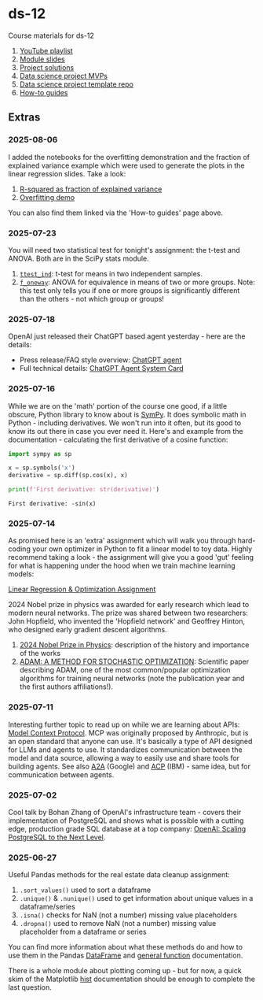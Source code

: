 # ds-12
Course materials for ds-12

1. [YouTube playlist](https://www.youtube.com/watch?v=607QEWYZQpU&list=PLjMIC_h0rNV0yY-Nb18MCZRy8XC99xgod)
2. [Module slides](https://github.com/gperdrizet/ds-12/blob/main/pages/slides.md)
3. [Project solutions](https://github.com/gperdrizet/ds-12/blob/main/pages/solutions.md)
4. [Data science project MVPs](https://github.com/gperdrizet/ds-12/blob/main/pages/MVPs.md)
5. [Data science project template repo](https://github.com/gperdrizet/4Geeks_datascience_project)
5. [How-to guides](https://github.com/gperdrizet/ds-12/blob/main/pages/guides.md)


## Extras

### 2025-08-06

I added the notebooks for the overfitting demonstration and the fraction of explained variance example which were used to generate the plots in the linear regression slides. Take a look:

1. [R-squared as fraction of explained variance](https://github.com/gperdrizet/ds-12/blob/main/assets/notebooks/explained_variance.ipynb)
2. [Overfitting demo](https://github.com/gperdrizet/ds-12/blob/main/assets/notebooks/overfitting.ipynb)

You can also find them linked via the 'How-to guides' page above.

### 2025-07-23

You will need two statistical test for tonight's assignment: the t-test and ANOVA. Both are in the SciPy stats module.

1. [`ttest_ind`](https://docs.scipy.org/doc/scipy/reference/generated/scipy.stats.ttest_ind.html): t-test for means in two independent samples.
2. [`f_oneway`](https://docs.scipy.org/doc/scipy/reference/generated/scipy.stats.f_oneway.html): ANOVA for equivalence in means of two or more groups. Note: this test only tells you if one or more groups is significantly different than the others - not which group or groups!

### 2025-07-18

OpenAI just released their ChatGPT based agent yesterday - here are the details:

- Press release/FAQ style overview: [ChatGPT agent](https://help.openai.com/en/articles/11752874-chatgpt-agent)
- Full technical details: [ChatGPT Agent System Card](https://cdn.openai.com/pdf/839e66fc-602c-48bf-81d3-b21eacc3459d/chatgpt_agent_system_card.pdf)


### 2025-07-16

While we are on the 'math' portion of the course one good, if a little obscure, Python library to know about is [SymPy](https://www.sympy.org/en/index.html). It does symbolic math in Python - including derivatives. We won't run into it often, but its good to know its out there in case you ever need it. Here's and example from the documentation - calculating the first derivative of a cosine function:

```python
import sympy as sp

x = sp.symbols('x')
derivative = sp.diff(sp.cos(x), x)

print(f'First derivative: str(derivative)')
```
```text
First derivative: -sin(x)
```


### 2025-07-14

As promised here is an 'extra' assignment which will walk you through hard-coding your own optimizer in Python to fit a linear model to toy data. Highly recommend taking a look - the assignment will give you a good 'gut' feeling for what is happening under the hood when we train machine learning models:

[Linear Regression & Optimization Assignment](https://github.com/4GeeksAcademy/gperdrizet-optimization-bonus-assignment)

2024 Nobel prize in physics was awarded for early research which lead to modern neural networks. The prize was shared between two researchers: John Hopfield, who invented the 'Hopfield network' and Geoffrey Hinton, who designed early gradient descent algorithms.

1. [2024 Nobel Prize in Physics](https://www.nobelprize.org/prizes/physics/2024/popular-information/): description of the history and importance of the works
2. [ADAM: A METHOD FOR STOCHASTIC OPTIMIZATION](https://arxiv.org/pdf/1412.6980): Scientific paper describing ADAM, one of the most common/popular optimization algorithms for training neural networks (note the publication year and the first authors affiliations!).


### 2025-07-11

Interesting further topic to read up on while we are learning about APIs: [Model Context Protocol](https://modelcontextprotocol.io/introduction). MCP was originally proposed by Anthropic, but is an open standard that anyone can use. It's basically a type of API designed for LLMs and agents to use. It standardizes communication between the model and data source, allowing a way to easily use and share tools for building agents. See also [A2A](https://developers.googleblog.com/en/a2a-a-new-era-of-agent-interoperability/) (Google) and [ACP](https://www.ibm.com/think/topics/agent-communication-protocol) (IBM) - same idea, but for communication between agents.


### 2025-07-02

Cool talk by Bohan Zhang of OpenAI's infrastructure team - covers their implementation of PostgreSQL and shows what is possible with a cutting edge, production grade SQL database at a top company: [OpenAI: Scaling PostgreSQL to the Next Level](https://www.pixelstech.net/article/1747708863-openai%3a-scaling-postgresql-to-the-next-level).


### 2025-06-27

Useful Pandas methods for the real estate data cleanup assignment:

1. `.sort_values()` used to sort a dataframe
2. `.unique()` & `.nunique()` used to get information about unique values in a dataframe/series
3. `.isna()` checks for NaN (not a number) missing value placeholders
3. `.dropna()` used to remove NaN (not a number) missing value placeholder from a dataframe or series

You can find more information about what these methods do and how to use them in the Pandas [DataFrame](https://pandas.pydata.org/docs/reference/frame.html) and [general function](https://pandas.pydata.org/docs/reference/general_functions.html) documentation.

There is a whole module about plotting coming up - but for now, a quick skim of the Matplotlib [hist](https://matplotlib.org/stable/api/_as_gen/matplotlib.pyplot.hist.html) documentation should be enough to complete the last question.
